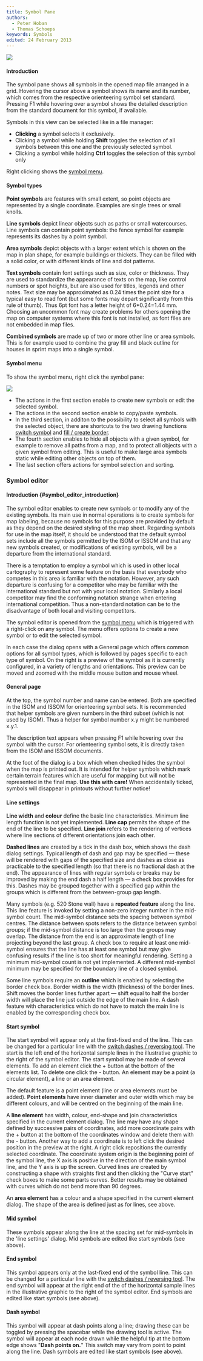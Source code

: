 ```yaml
---
title: Symbol Pane
authors:
  - Peter Hoban
  - Thomas Schoeps
keywords: Symbols
edited: 24 February 2013
---
```


![ ](images/symbol_dock_widget.png)

#### Introduction

The symbol pane shows all symbols in the opened map file arranged in a grid. Hovering the cursor above a symbol shows its name and its number, which comes from the respective orienteering symbol set standard. Pressing F1 while hovering over a symbol shows the detailed description from the standard document for this symbol, if available.

Symbols in this view can be selected like in a file manager:

 - **Clicking** a symbol selects it exclusively.
 - Clicking a symbol while holding **Shift** toggles the selection of all symbols between this one and the previously selected symbol.
 - Clicking a symbol while holding **Ctrl** toggles the selection of this symbol only

Right clicking shows the [symbol menu](#symbol-menu).

#### Symbol types

**Point symbols** are features with small extent, so point objects are represented by a single coordinate. Examples are single trees or small knolls.

**Line symbols** depict linear objects such as paths or small watercourses. Line symbols can contain point symbols: the fence symbol for example represents its dashes by a point symbol.

**Area symbols** depict objects with a larger extent which is shown on the map in plan shape, for example buildings or thickets. They can be filled with a solid color, or with different kinds of line and dot patterns.

**Text symbols** contain font settings such as size, color or thickness. They are used to standardize the appearance of texts on the map, like control numbers or spot heights, but are also used for titles, legends and other notes.
Text size may be approximated as 0.24 times the point size for a typical easy to read font (but some fonts may depart significantly from this rule of thumb). Thus 6pt font has a letter height of 6\*0.24=1.44 mm. Choosing an uncommon font may create problems for others opening the map on computer systems where this font is not installed, as font files are not embedded in map files.

**Combined symbols** are made up of two or more other line or area symbols. This is for example used to combine the gray fill and black outline for houses in sprint maps into a single symbol.

#### Symbol menu

To show the symbol menu, right click the symbol pane:

![ ](images/symbol_dock_widget_menu.png)

 - The actions in the first section enable to create new symbols or edit the selected symbol.
 - The actions in the second section enable to copy/paste symbols.
 - In the third section, in additon to the possibility to select all symbols with the selected object, there are shortcuts to the two drawing functions [switch symbol](toolbars.md#switch_symbol) and [fill / create border](toolbars.md#fill_create_border).
 - The fourth section enables to hide all objects with a given symbol, for example to remove all paths from a map, and to protect all objects with a given symbol from editing. This is useful to make large area symbols static while editing other objects on top of them.
 - The last section offers actions for symbol selection and sorting.

### Symbol editor

#### Introduction  {#symbol_editor_introduction}

The symbol editor enables to create new symbols or to modify any of the existing symbols. Its main use in normal operations is to create symbols for map labeling, because no symbols for this purpose are provided by default as they depend on the desired styling of the map sheet.
Regarding symbols for use in the map itself, it should be understood that the default symbol sets include all the symbols permitted by the ISOM or ISSOM and that any new symbols created, or modifications of existing symbols, will be a departure from the international standard.

There is a temptation to employ a symbol which is used in other local cartography to represent some feature on the basis that everybody who competes in this area is familiar with the notation. However, any such departure is confusing for a competitor who may be familiar with the international standard but not with your local notation. Similarly a local competitor may find the conforming notation strange when entering international competition. Thus a non-standard notation can be to the disadvantage of both local and visiting competitors.

The symbol editor is opened from the [symbol menu](#symbol-menu) which is triggered with a right-click on any symbol. The menu offers options to create a new symbol or to edit the selected symbol.

In each case the dialog opens with a General page which offers common options for all symbol types, which is followed by pages specific to each type of symbol. On the right is a preview of the symbol as it is currently configured, in a variety of lengths and orientations. This preview can be moved and zoomed with the middle mouse button and mouse wheel.

#### General page

At the top, the symbol number and name can be entered. Both are specified in the ISOM and ISSOM for orienteering symbol sets.
It is recommended that helper symbols are given numbers in the third subset (which is not used by ISOM). Thus a helper for symbol number x.y might be numbered x.y.1.

The description text appears when pressing F1 while hovering over the symbol with the cursor. For orienteering symbol sets, it is directly taken from the ISOM and ISSOM documents.

At the foot of the dialog is a box which when checked hides the symbol when the map is printed out. It is intended for helper symbols which mark certain terrain features which are useful for mapping but will not be represented in the final map. **Use this with care!** When accidentally ticked, symbols will disappear in printouts without further notice!

<!-- TODO: Add description of point settings. Link to this in the description of the start symbol below. -->
<!-- NOTE: as name, use symbol-type-x where x is the number in the Symbol::Type enum. -->

#### Line settings
**Line width** and **colour** define the basic line characteristics. Minimum line length function is not yet implemented. **Line cap** permits the shape of the end of the line to be specified. **Line join** refers to the rendering of vertices where line sections of different orientations join each other.

**Dashed lines** are created by a tick in the dash box, which shows the dash dialog settings. Typical length of dash and gap may be specified &#8212; these will be rendered with gaps of the specified size and dashes as close as practicable to the specified length (so that there is no fractional dash at the end). The appearance of lines with regular symbols or breaks may be improved by making the end dash a half length &#8212; a check box provides for this. Dashes may be grouped together with a specified gap within the groups which is different from the between-group gap length.

Many symbols (e.g. 520 Stone wall) have a **repeated feature** along the line. This line feature is invoked by setting a non-zero integer number in the mid-symbol count. The mid-symbol distance sets the spacing between symbol centres. The distance between spots refers to the distance between symbol groups; if the mid-symbol distance is too large then the groups may overlap. The distance from the end is an approximate length of line projecting beyond the last group. A check box to require at least one mid-symbol ensures that the line has at least one symbol but may give confusing results if the line is too short for meaningful rendering. Setting a minimum mid-symbol count is not yet implemented. A different mid-symbol minimum may be specified for the boundary line of a closed symbol.

Some line symbols require an **outline** which is enabled by selecting the border check box. Border width is the width (thickness) of the border lines. Shift moves the border lines further apart &#8212; shift equal to half the border width will place the line just outside the edge of the main line. A dash feature with characteristics which do not have to match the main line is enabled by the corresponding check box.

#### Start symbol

The start symbol will appear only at the first-fixed end of the line. This can be changed for a particular line with the [switch dashes / reversing tool](toolbars.md#switch_dashes). The start is the left end of the horizontal sample lines in the illustrative graphic to the right of the symbol editor. The start symbol may be made of several elements. To add an element click the + button at the bottom of the elements list. To delete one click the - button. An element may be a point (a circular element), a line or an area element.

The default feature is a point element (line or area elements must be added). **Point elements** have inner diameter and outer width which may be different colours, and will be centred on the beginning of the main line.

A **line element** has width, colour, end-shape and join characteristics specified in the current element dialog. The line may have any shape defined by successive pairs of coordinates, add more coordinate pairs with the + button at the bottom of the coordinates window and delete them with the - button. Another way to add a coordinate is to left click the desired position in the preview at the right. A right click repositions the currently selected coordinate.
The coordinate system origin is the beginning point of the symbol line, the X axis is positive in the direction of the main symbol line, and the Y axis is up the screen. Curved lines are created by constructing a shape with straights first and then clicking the "Curve start" check boxes to make some parts curves. Better results may be obtained with curves which do not bend more than 90 degrees.

An **area element** has a colour and a shape specified in the current element dialog. The shape of the area is defined just as for lines, see above.

#### Mid symbol

These symbols appear along the line at the spacing set for mid-symbols in the 'line settings' dialog. Mid symbols are edited like start symbols (see above).

#### End symbol

This symbol appears only at the last-fixed end of the symbol line. This can be changed for a particular line with the [switch dashes / reversing tool](toolbars.md#switch_dashes). The end symbol will appear at the right end of the of the horizontal sample lines in the illustrative graphic to the right of the symbol editor. End symbols are edited like start symbols (see above).

#### Dash symbol
This symbol will appear at dash points along a line; drawing these can be toggled by pressing the spacebar while the drawing tool is active. The symbol will appear at each node drawn while the helpful tip at the bottom edge shows "**Dash points on.**" This switch may vary from point to point along the line. Dash symbols are edited like start symbols (see above).


<!-- TODO: add description of area settings. -->


<!-- TODO: add description of text settings. -->


<!-- TODO: add description of combined settings. -->

